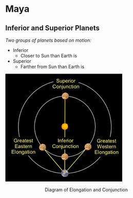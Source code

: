 # Maya

## Inferior and Superior Planets
*Two groups of planets based on motion:*
- Inferior
	- Closer to Sun than Earth is
- Superior
	- Farther from Sun than Earth is

![center](../zassets/Pasted%20image%2020230929104859.png)

<div style="text-align: center; width: 100%;">Diagram of Elongation and Conjunction</div>


